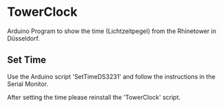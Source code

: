 # TowerClock

Arduino Program to show the time (Lichtzeitpegel) from the Rhinetower in Düsseldorf.

## Set Time

Use the Arduino script 'SetTimeDS3231' and follow the instructions in the Serial Monitor.

After setting the time please reinstall the 'TowerClock' script.
